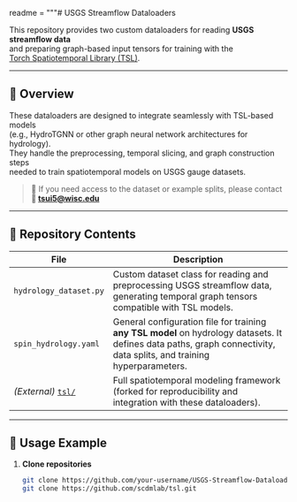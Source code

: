 readme = """# USGS Streamflow Dataloaders

This repository provides two custom dataloaders for reading **USGS streamflow data**  
and preparing graph-based input tensors for training with the  
[Torch Spatiotemporal Library (TSL)](https://github.com/scdmlab/tsl).

---

## 🚀 Overview

These dataloaders are designed to integrate seamlessly with TSL-based models  
(e.g., HydroTGNN or other graph neural network architectures for hydrology).  
They handle the preprocessing, temporal slicing, and graph construction steps  
needed to train spatiotemporal models on USGS gauge datasets.

> 🔹 If you need access to the dataset or example splits, please contact  
> **📧 tsui5@wisc.edu**

---

## 📁 Repository Contents

| File | Description |
|------|--------------|
| `hydrology_dataset.py` | Custom dataset class for reading and preprocessing USGS streamflow data, generating temporal graph tensors compatible with TSL models. |
| `spin_hydrology.yaml` | General configuration file for training **any TSL model** on hydrology datasets. It defines data paths, graph connectivity, data splits, and training hyperparameters. |
| *(External)* [`tsl/`](https://github.com/scdmlab/tsl) | Full spatiotemporal modeling framework (forked for reproducibility and integration with these dataloaders). |

---

## 🔧 Usage Example

1. **Clone repositories**
   ```bash
   git clone https://github.com/your-username/USGS-Streamflow-Dataloaders.git
   git clone https://github.com/scdmlab/tsl.git
